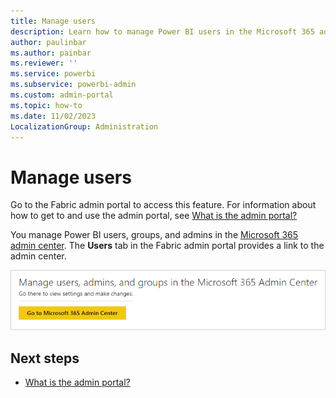 ```yaml
---
title: Manage users
description: Learn how to manage Power BI users in the Microsoft 365 admin center by accessing the Users tab in the Fabric Admin portal.
author: paulinbar
ms.author: painbar
ms.reviewer: ''
ms.service: powerbi
ms.subservice: powerbi-admin
ms.custom: admin-portal
ms.topic: how-to
ms.date: 11/02/2023
LocalizationGroup: Administration
---
```


# Manage users

Go to the Fabric admin portal to access this feature. For information about how to get to and use the admin portal, see [What is the admin portal?](admin-center.md)

You manage Power BI users, groups, and admins in the [Microsoft 365 admin center](https://admin.microsoft.com/). The **Users** tab in the Fabric admin portal provides a link to the admin center.

![Screenshot of the Microsoft 365 admin center link.](media/service-admin-portal-users/powerbi-admin-manage-users.png)

## Next steps

* [What is the admin portal?](admin-center.md)
